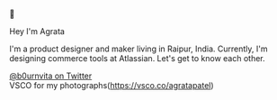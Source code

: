 🦋

Hey I'm Agrata

I'm a product designer and maker living in Raipur, India. Currently, I'm designing commerce tools at Atlassian. Let's get to know each other. 

[@b0urnvita on Twitter](https://twitter.com/b0urnvita) </br>
VSCO for my photographs(https://vsco.co/agratapatel) </br>


<!--
**agratapatel/agratapatel** is a ✨ _special_ ✨ repository because its `README.md` (this file) appears on your GitHub profile.

Here are some ideas to get you started:

- 🔭 I’m currently working on ...
- 🌱 I’m currently learning ...
- 👯 I’m looking to collaborate on ...
- 🤔 I’m looking for help with ...
- 💬 Ask me about ...
- 📫 How to reach me: ...
- 😄 Pronouns: ...
- ⚡ Fun fact: ...
-->
